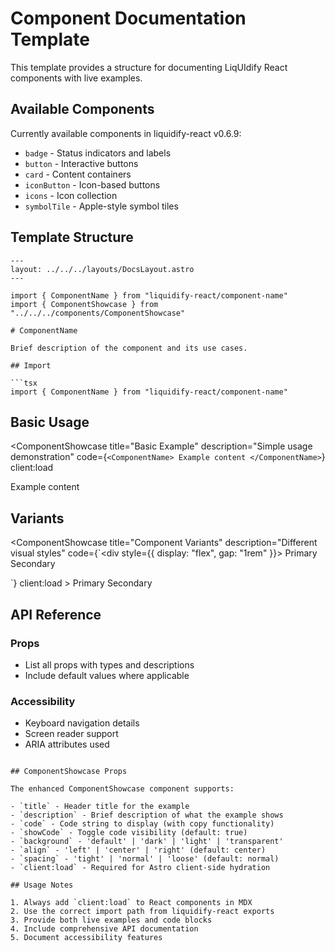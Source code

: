 # Component Documentation Template

This template provides a structure for documenting LiqUIdify React components with live examples.

## Available Components

Currently available components in liquidify-react v0.6.9:
- `badge` - Status indicators and labels
- `button` - Interactive buttons
- `card` - Content containers
- `iconButton` - Icon-based buttons
- `icons` - Icon collection
- `symbolTile` - Apple-style symbol tiles

## Template Structure

```mdx
---
layout: ../../../layouts/DocsLayout.astro
---

import { ComponentName } from "liquidify-react/component-name"
import { ComponentShowcase } from "../../../components/ComponentShowcase"

# ComponentName

Brief description of the component and its use cases.

## Import

```tsx
import { ComponentName } from "liquidify-react/component-name"
```

## Basic Usage

<ComponentShowcase
  title="Basic Example"
  description="Simple usage demonstration"
  code={`<ComponentName>
  Example content
</ComponentName>`}
  client:load
>
  <ComponentName client:load>
    Example content
  </ComponentName>
</ComponentShowcase>

## Variants

<ComponentShowcase
  title="Component Variants"
  description="Different visual styles"
  code={`<div style={{ display: "flex", gap: "1rem" }}>
  <ComponentName variant="primary">Primary</ComponentName>
  <ComponentName variant="secondary">Secondary</ComponentName>
</div>`}
  client:load
>
  <ComponentName variant="primary" client:load>Primary</ComponentName>
  <ComponentName variant="secondary" client:load>Secondary</ComponentName>
</ComponentShowcase>

## API Reference

### Props
- List all props with types and descriptions
- Include default values where applicable

### Accessibility
- Keyboard navigation details
- Screen reader support
- ARIA attributes used
```

## ComponentShowcase Props

The enhanced ComponentShowcase component supports:

- `title` - Header title for the example
- `description` - Brief description of what the example shows
- `code` - Code string to display (with copy functionality)
- `showCode` - Toggle code visibility (default: true)
- `background` - 'default' | 'dark' | 'light' | 'transparent'
- `align` - 'left' | 'center' | 'right' (default: center)
- `spacing` - 'tight' | 'normal' | 'loose' (default: normal)
- `client:load` - Required for Astro client-side hydration

## Usage Notes

1. Always add `client:load` to React components in MDX
2. Use the correct import path from liquidify-react exports
3. Provide both live examples and code blocks
4. Include comprehensive API documentation
5. Document accessibility features